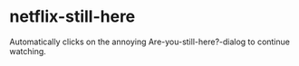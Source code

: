 # netflix-still-here
Automatically clicks on the annoying Are-you-still-here?-dialog to continue watching.
